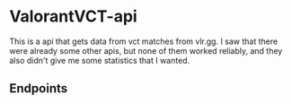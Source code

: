 # ValorantVCT-api
This is a api that gets data from vct matches from vlr.gg. 
I saw that there were already some other apis, but none of them worked reliably, and they also didn't give me some statistics that I wanted. 

## Endpoints 
